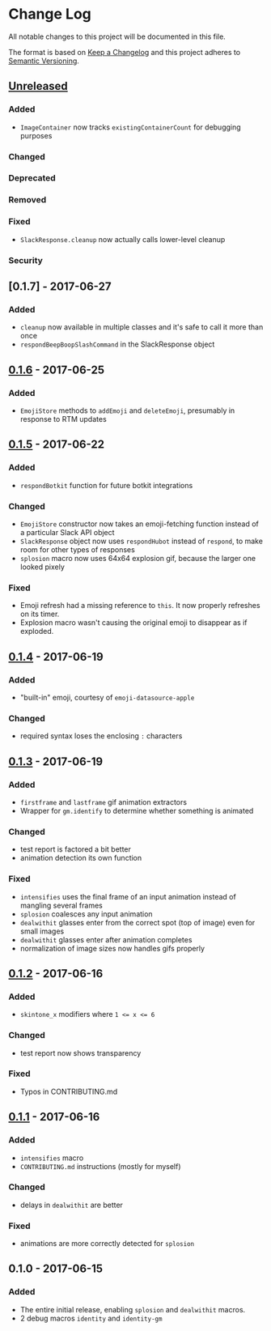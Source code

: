 # Change Log
All notable changes to this project will be documented in this file.

The format is based on [Keep a Changelog](http://keepachangelog.com/)
and this project adheres to [Semantic Versioning](http://semver.org/).

## [Unreleased]
### Added
- `ImageContainer` now tracks `existingContainerCount` for debugging purposes

### Changed

### Deprecated

### Removed

### Fixed
- `SlackResponse.cleanup` now actually calls lower-level cleanup

### Security


## [0.1.7] - 2017-06-27
### Added
- `cleanup` now available in multiple classes and it's safe to call it more than once
- `respondBeepBoopSlashCommand` in the SlackResponse object

## [0.1.6] - 2017-06-25
### Added
- `EmojiStore` methods to `addEmoji` and `deleteEmoji`, presumably in response to RTM updates

## [0.1.5] - 2017-06-22
### Added
- `respondBotkit` function for future botkit integrations

### Changed
- `EmojiStore` constructor now takes an emoji-fetching function instead of a particular Slack API object
- `SlackResponse` object now uses `respondHubot` instead of `respond`, to make room for other types of responses
- `splosion` macro now uses 64x64 explosion gif, because the larger one looked pixely

### Fixed
- Emoji refresh had a missing reference to `this`.  It now properly refreshes on its timer.
- Explosion macro wasn't causing the original emoji to disappear as if exploded.


## [0.1.4] - 2017-06-19
### Added
- "built-in" emoji, courtesy of `emoji-datasource-apple`

### Changed
- required syntax loses the enclosing `:` characters


## [0.1.3] - 2017-06-19
### Added
- `firstframe` and `lastframe` gif animation extractors
- Wrapper for `gm.identify` to determine whether something is animated

### Changed
- test report is factored a bit better
- animation detection its own function

### Fixed
- `intensifies` uses the final frame of an input animation instead of mangling several frames
- `splosion` coalesces any input animation
- `dealwithit` glasses enter from the correct spot (top of image) even for small images
- `dealwithit` glasses enter after animation completes
- normalization of image sizes now handles gifs properly


## [0.1.2] - 2017-06-16
### Added
- `skintone_x` modifiers where `1 <= x <= 6`

### Changed
- test report now shows transparency

### Fixed
- Typos in CONTRIBUTING.md


## [0.1.1] - 2017-06-16
### Added
- `intensifies` macro
- `CONTRIBUTING.md` instructions (mostly for myself)

### Changed
- delays in `dealwithit` are better

### Fixed
- animations are more correctly detected for `splosion`

## 0.1.0 - 2017-06-15
### Added
- The entire initial release, enabling `splosion` and `dealwithit` macros.
- 2 debug macros `identity` and `identity-gm`

[Unreleased]: https://github.com/ifreecarve/macramoji/compare/v0.1.7...HEAD
[0.1.6]: https://github.com/ifreecarve/macramoji/compare/v0.1.6...v0.1.7
[0.1.5]: https://github.com/ifreecarve/macramoji/compare/v0.1.5...v0.1.6
[0.1.5]: https://github.com/ifreecarve/macramoji/compare/v0.1.4...v0.1.5
[0.1.4]: https://github.com/ifreecarve/macramoji/compare/v0.1.3...v0.1.4
[0.1.3]: https://github.com/ifreecarve/macramoji/compare/v0.1.2...v0.1.3
[0.1.2]: https://github.com/ifreecarve/macramoji/compare/v0.1.1...v0.1.2
[0.1.1]: https://github.com/ifreecarve/macramoji/compare/v0.1.0...v0.1.1
